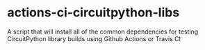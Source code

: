 # actions-ci-circuitpython-libs
A script that will install all of the common dependencies for testing CircuitPython library builds using Github Actions or Travis CI
